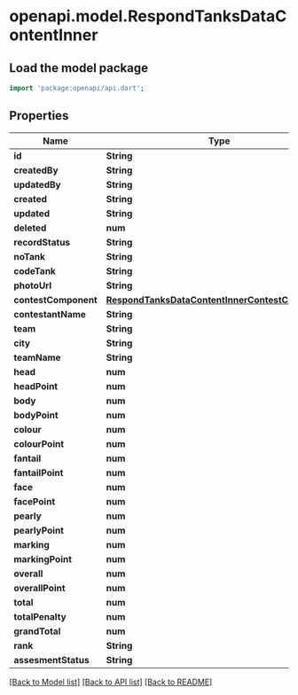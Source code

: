 # openapi.model.RespondTanksDataContentInner

## Load the model package
```dart
import 'package:openapi/api.dart';
```

## Properties
Name | Type | Description | Notes
------------ | ------------- | ------------- | -------------
**id** | **String** |  | 
**createdBy** | **String** |  | [optional] 
**updatedBy** | **String** |  | [optional] 
**created** | **String** |  | [optional] 
**updated** | **String** |  | [optional] 
**deleted** | **num** |  | [optional] 
**recordStatus** | **String** |  | [optional] 
**noTank** | **String** |  | 
**codeTank** | **String** |  | 
**photoUrl** | **String** |  | [optional] 
**contestComponent** | [**RespondTanksDataContentInnerContestComponent**](RespondTanksDataContentInnerContestComponent.md) |  | [optional] 
**contestantName** | **String** |  | [optional] 
**team** | **String** |  | [optional] 
**city** | **String** |  | [optional] 
**teamName** | **String** |  | [optional] 
**head** | **num** |  | [optional] 
**headPoint** | **num** |  | [optional] 
**body** | **num** |  | [optional] 
**bodyPoint** | **num** |  | [optional] 
**colour** | **num** |  | [optional] 
**colourPoint** | **num** |  | [optional] 
**fantail** | **num** |  | [optional] 
**fantailPoint** | **num** |  | [optional] 
**face** | **num** |  | [optional] 
**facePoint** | **num** |  | [optional] 
**pearly** | **num** |  | [optional] 
**pearlyPoint** | **num** |  | [optional] 
**marking** | **num** |  | [optional] 
**markingPoint** | **num** |  | [optional] 
**overall** | **num** |  | [optional] 
**overallPoint** | **num** |  | [optional] 
**total** | **num** |  | [optional] 
**totalPenalty** | **num** |  | [optional] 
**grandTotal** | **num** |  | [optional] 
**rank** | **String** |  | [optional] 
**assesmentStatus** | **String** |  | [optional] 

[[Back to Model list]](../README.md#documentation-for-models) [[Back to API list]](../README.md#documentation-for-api-endpoints) [[Back to README]](../README.md)


